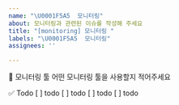 ```yaml
---
name: "\U0001F5A5️  모니터링"
about: 모니터링과 관련된 이슈를 작성해 주세요
title: "[monitoring] 모니터링 "
labels: "\U0001F5A5️  모니터링"
assignees: ''

---
```


🎯 모니터링 툴
어떤 모니터링 툴을 사용할지 적어주세요

✅ Todo
[ ] todo
[ ] todo
[ ] todo
[ ] todo
